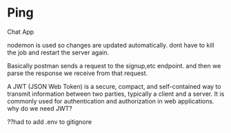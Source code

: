 # Ping
Chat App

nodemon is used so changes are updated automatically. dont have to kill the job and restart the server again.

Basically postman sends a request to the signup,etc endpoint. and then we parse the response we receive from that request.

A JWT (JSON Web Token) is a secure, compact, and self-contained way to transmit information between two parties, typically a client and a server. It is commonly used for authentication and authorization in web applications.
why do we need JWT?

??had to add .env to gitignore

